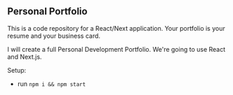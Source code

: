 ## Personal Portfolio


This is a code repository for a React/Next application. Your portfolio is your resume and your business card.

I will create a full Personal Development Portfolio. We're going to use React and Next.js.

Setup:
- run ```npm i && npm start```
